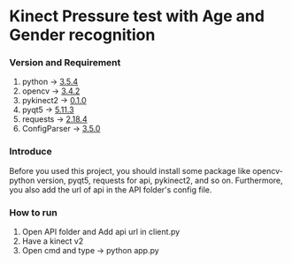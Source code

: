 # Kinect Pressure test with Age and Gender recognition

### Version and Requirement
1. python -> [3.5.4](https://www.python.org/downloads/release/python-354/)
2. opencv -> [3.4.2](https://pypi.org/project/opencv-python/3.4.2.17/)
3. pykinect2 -> [0.1.0](https://github.com/Kinect/PyKinect2)
4. pyqt5 -> [5.11.3](https://pypi.org/project/PyQt5/)
5. requests -> [2.18.4](https://pypi.org/project/requests/2.18.4/)
6. ConfigParser -> [3.5.0](https://pypi.org/project/configparser/)

### Introduce
Before you used this project, 
you should install some package like opencv-python version, pyqt5, requests for api, pykinect2, and so on.
Furthermore, you also add the url of api in the API folder's config file.

### How to run
1. Open API folder and Add api url in client.py
2. Have a kinect v2
3. Open cmd and type -> python app.py
